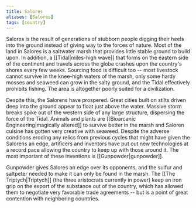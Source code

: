 ```yaml
---
title: Salores
aliases: [Salores]
tags: [country]
---
```


Salores is the result of generations of stubborn people digging their heels into the ground instead of giving way to the forces of nature. Most of the land in Salores is a saltwater marsh that provides little stable ground to build upon. In addition, a [[Tidal|miles-high wave]] that forms on the eastern side of the continent and travels across the globe crashes upon the country's shores every few weeks. Sourcing food is difficult too -- most livestock cannot survive in the knee-high waters of the marsh, only some hardy mosses and seaweed can grow in the salty ground, and the Tidal effectively prohibits fishing. The area is altogether poorly suited for a civilization.

Despite this, the Salorens have prospered. Great cities built on stilts driven deep into the ground appear to float just above the water. Massive storm breaks spike out of the western side of any large structure, dispersing the force of the Tidal. Animals and plants are [[Bioarcanic Engineering|magically altered]] to survive better in the marsh and Saloren cuisine has gotten very creative with seaweed. Despite the adverse conditions eroding any relics from previous cycles that might have given the Salorens an edge, artificers and inventors have put out new technologies at a record pace allowing the country to keep up with those around it. The most important of these inventions is [[Gunpowder|gunpowder]].

Gunpowder gives Salores an edge over its opponents, and the sulfur and saltpeter needed to make it can only be found in the marsh. The [[The Triptych|Triptych]] (the three aristocrats currently in power) keep an iron grip on the export of the substance out of the country, which has allowed them to negotiate very favorable trade agreements -- but is a point of great contention with neighboring countries.
